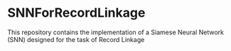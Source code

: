 # SNNForRecordLinkage
This repository contains the implementation of a Siamese Neural Network (SNN) designed for the task of Record Linkage
